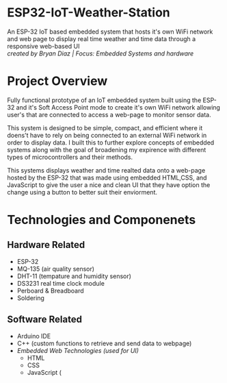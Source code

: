# ESP32-IoT-Weather-Station
An ESP-32 IoT based embedded system that hosts it's own WiFi network and web page to display
real time weather and time data through a responsive web-based UI
</br>
*created by Bryan Diaz | Focus: Embedded Systems and hardware*

# Project Overview
Fully functional prototype of an IoT embedded system built using the ESP-32 and it's Soft Access Point mode
to create it's own WiFi network allowing user's that are connected to access a web-page to monitor sensor data.

This system is designed to be simple, compact, and efficient where it doens't have to rely on being connected to an external WiFi network in order to display data.
I built this to further explore concepts of embedded systems along with the goal of broadening my expirence with different types of microcontrollers and their methods.

This systems displays weather and time realted data onto a web-page hosted by the ESP-32 that was made using embedded HTML,CSS, and JavaScript to give the user a nice and clean UI that they have option the change using a button to better suit their enviorment.

# Technologies and Componenets
## Hardware Related
+ ESP-32
+ MQ-135 (air quality sensor)
+ DHT-11 (tempature and humidity sensor)
+ DS3231 real time clock module
+ Perboard & Breadboard
+ Soldering

## Software Related
+ Arduino IDE
+ C++ (custom functions to retrieve and send data to webpage)
+ *Embedded Web Technologies (used for UI)*
    + HTML
    + CSS
    + JavaScript (


